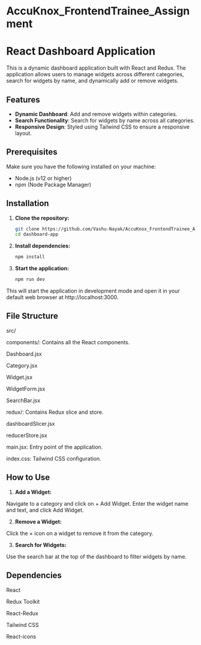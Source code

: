 ﻿# AccuKnox_FrontendTrainee_Assignment
 
 # React Dashboard Application

This is a dynamic dashboard application built with React and Redux. The application allows users to manage widgets across different categories, search for widgets by name, and dynamically add or remove widgets.

## Features

- **Dynamic Dashboard**: Add and remove widgets within categories.
- **Search Functionality**: Search for widgets by name across all categories.
- **Responsive Design**: Styled using Tailwind CSS to ensure a responsive layout.

## Prerequisites

Make sure you have the following installed on your machine:

- Node.js (v12 or higher)
- npm (Node Package Manager)

## Installation

1. **Clone the repository:**

   ```bash
   git clone https://github.com/Vashu-Nayak/AccuKnox_FrontendTrainee_Assignment
   cd dashboard-app
 2. **Install dependencies:**

    ```bash
    npm install
 3. **Start the application:**

    ```bash
    npm run dev

This will start the application in development mode and open it in your default web browser at http://localhost:3000.

## File Structure

src/

components/: Contains all the React components.

Dashboard.jsx

Category.jsx

Widget.jsx

WidgetForm.jsx

SearchBar.jsx

redux/: Contains Redux slice and store.

dashboardSlicer.jsx

reducerStore.jsx

main.jsx: Entry point of the application.

index.css: Tailwind CSS configuration.

## How to Use

1. **Add a Widget:**

Navigate to a category and click on + Add Widget.
Enter the widget name and text, and click Add Widget.

2. **Remove a Widget:**

Click the × icon on a widget to remove it from the category.

3. **Search for Widgets:**

Use the search bar at the top of the dashboard to filter widgets by name.

## Dependencies

React

Redux Toolkit

React-Redux

Tailwind CSS

React-icons


